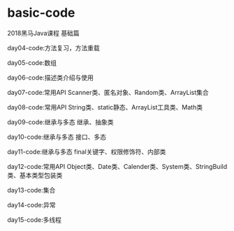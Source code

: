 # basic-code
2018黑马Java课程 基础篇

day04-code:方法复习，方法重载

day05-code:数组

day06-code:描述类介绍与使用

day07-code:常用API Scanner类、匿名对象、Random类、ArrayList集合

day08-code:常用API String类、static静态、ArrayList工具类、Math类

day09-code:继承与多态 继承、抽象类

day10-code:继承与多态 接口、多态

day11-code:继承与多态 final关键字、权限修饰符、内部类

day12-code:常用API Object类、Date类、Calender类、System类、StringBuild类、基本类型包装类

day13-code:集合

day14-code:异常

day15-code:多线程
